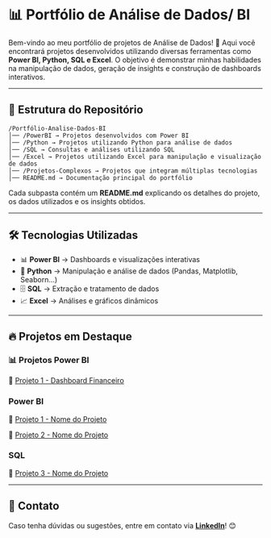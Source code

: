 # 📊 Portfólio de Análise de Dados/ BI

Bem-vindo ao meu portfólio de projetos de Análise de Dados! 🚀 Aqui você encontrará projetos desenvolvidos utilizando diversas ferramentas como **Power BI, Python, SQL e Excel**. O objetivo é demonstrar minhas habilidades na manipulação de dados, geração de insights e construção de dashboards interativos.

---

## 📂 Estrutura do Repositório

```
/Portfólio-Analise-Dados-BI
│── /PowerBI → Projetos desenvolvidos com Power BI
│── /Python → Projetos utilizando Python para análise de dados
│── /SQL → Consultas e análises utilizando SQL
│── /Excel → Projetos utilizando Excel para manipulação e visualização de dados
│── /Projetos-Complexos → Projetos que integram múltiplas tecnologias
│── README.md → Documentação principal do portfólio
```

Cada subpasta contém um **README.md** explicando os detalhes do projeto, os dados utilizados e os insights obtidos.

---

## 🛠️ Tecnologias Utilizadas

- 📊 **Power BI** → Dashboards e visualizações interativas
- 🐍 **Python** → Manipulação e análise de dados (Pandas, Matplotlib, Seaborn...)
- 🗄️ **SQL** → Extração e tratamento de dados
- 📈 **Excel** → Análises e gráficos dinâmicos

---

## 🔥 Projetos em Destaque

### 📊 Projetos Power BI

🔹 [Projeto 1 - Dashboard Financeiro](./PowerBI/Dashboard_Financeiro)

### Power BI

🔹 [Projeto 1 - Nome do Projeto](link-do-projeto)

🔹 [Projeto 2 - Nome do Projeto](link-do-projeto)

### SQL

🔹 [Projeto 3 - Nome do Projeto](link-do-projeto)


---

## 📩 Contato
Caso tenha dúvidas ou sugestões, entre em contato via **[LinkedIn](https://www.linkedin.com/in/leandroschereroliveira/)**! 😊
